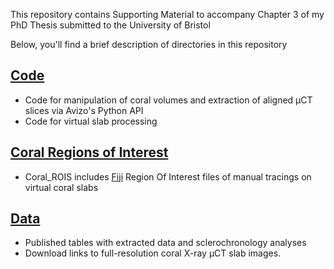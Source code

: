 This repository contains Supporting Material to accompany Chapter 3 of my PhD Thesis submitted to the University of Bristol 

Below, you'll find a brief description of directories in this repository

## [Code](https://github.com/LeoBertiniNHM/Coral_microCT_Sclerochronology/blob/2b82ff0835711e7c3a4ec4dd7a53908ea392d6b5/Avizo_API_Code)
- Code for manipulation of coral volumes and extraction of aligned µCT slices via Avizo's Python API 
- Code for virtual slab processing

## [Coral Regions of Interest](https://github.com/LeoBertiniNHM/Coral_microCT_Sclerochronology/blob/03bb3881882dc6e546053cab3cc5824431510c40/Data)
- Coral_ROIS includes [Fiji](https://imagej.net/software/fiji/) Region Of Interest files of manual tracings on virtual coral slabs

## [Data](https://github.com/LeoBertiniNHM/Coral_microCT_Sclerochronology/blob/03bb3881882dc6e546053cab3cc5824431510c40/Data)
- Published tables with extracted data and sclerochronology analyses 
- Download links to full-resolution coral X-ray µCT slab images.


